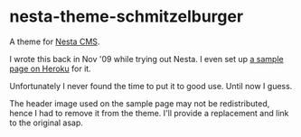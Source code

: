 nesta-theme-schmitzelburger
===========================

A theme for [Nesta CMS](http://github.com/gma/nesta).

I wrote this back in Nov '09 while trying out Nesta.
I even set up [a sample page on Heroku](http://schmitzelburger.heroku.com) for it.

Unfortunately I never found the time to put it to good use. Until now I guess.

The header image used on the sample page may not be redistributed,
hence I had to remove it from the theme. I'll provide a replacement and
link to the original asap.